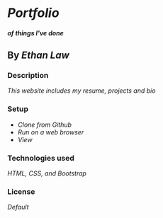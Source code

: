 # _Portfolio_

#### _of things I've done_

## By _**Ethan Law**_

### Description

_This website includes my resume, projects and bio_

### Setup

* _Clone from Github_
* _Run on a web browser_
* _View_

### Technologies used

_HTML, CSS, and Bootstrap_

### License

_Default_
